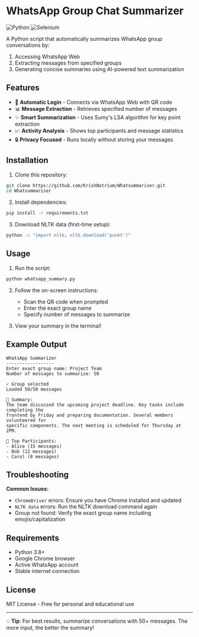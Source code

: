 # WhatsApp Group Chat Summarizer

![Python](https://img.shields.io/badge/Python-3.8+-blue.svg)
![Selenium](https://img.shields.io/badge/Selenium-4.0+-orange.svg)

A Python script that automatically summarizes WhatsApp group conversations by:
1. Accessing WhatsApp Web
2. Extracting messages from specified groups
3. Generating concise summaries using AI-powered text summarization

## Features

- 🚀 **Automatic Login** - Connects via WhatsApp Web with QR code
- 📊 **Message Extraction** - Retrieves specified number of messages
- ✨ **Smart Summarization** - Uses Sumy's LSA algorithm for key point extraction
- 📈 **Activity Analysis** - Shows top participants and message statistics
- 🔒 **Privacy Focused** - Runs locally without storing your messages

## Installation

1. Clone this repository:
```bash
git clone https://github.com/KrishNatrium/Whatsummariser.git
cd Whatsummariser
```

2. Install dependencies:
```bash
pip install -r requirements.txt
```

3. Download NLTK data (first-time setup):
```bash
python -c "import nltk; nltk.download('punkt')"
```

## Usage

1. Run the script:
```bash
python whatsapp_summary.py
```

2. Follow the on-screen instructions:
   - Scan the QR code when prompted
   - Enter the exact group name
   - Specify number of messages to summarize

3. View your summary in the terminal!

## Example Output

```
WhatsApp Summarizer
------------------
Enter exact group name: Project Team
Number of messages to summarize: 50

✓ Group selected
Loaded 50/50 messages

📝 Summary: 
The team discussed the upcoming project deadline. Key tasks include completing the 
frontend by Friday and preparing documentation. Several members volunteered for 
specific components. The next meeting is scheduled for Thursday at 2PM.

👥 Top Participants:
- Alice (15 messages)
- Bob (12 messages)
- Carol (8 messages)
```

## Troubleshooting

**Common Issues:**
- `ChromeDriver` errors: Ensure you have Chrome installed and updated
- `NLTK data` errors: Run the NLTK download command again
- Group not found: Verify the exact group name including emojis/capitalization

## Requirements

- Python 3.8+
- Google Chrome browser
- Active WhatsApp account
- Stable internet connection

## License

MIT License - Free for personal and educational use

---

💡 **Tip**: For best results, summarize conversations with 50+ messages. The more input, the better the summary!
